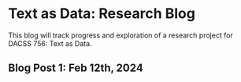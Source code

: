 # Text as Data: Research Blog

This blog will track progress and exploration of a research project for DACSS 756: Text as Data.

## Blog Post 1: Feb 12th, 2024
